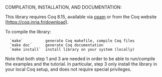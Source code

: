 COMPILATION, INSTALLATION, AND DOCUMENTATION:

  This library requires Coq 8.15, available via [opam](https://opam.ocaml.org/)
  or from the Coq website [https://coq.inria.fr/download].

  To compile the library:

      `make`          generate Coq makefile, compile Coq files
      `make doc`      generate Coq documentation
      `make install`  install library on your system (locally)
  
  Note that both step 1 and 3 are needed in order to be able to run/compile
  the examples and the tutorial. In particular, step 3 only install the
  library in your local Coq setup, and does not require special privileges.
